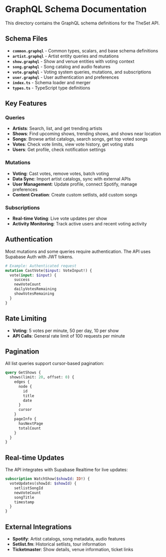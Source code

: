# GraphQL Schema Documentation

This directory contains the GraphQL schema definitions for the TheSet API.

## Schema Files

- **`common.graphql`** - Common types, scalars, and base schema definitions
- **`artist.graphql`** - Artist entity queries and mutations
- **`show.graphql`** - Show and venue entities with voting context
- **`song.graphql`** - Song catalog and audio features
- **`vote.graphql`** - Voting system queries, mutations, and subscriptions
- **`user.graphql`** - User authentication and preferences
- **`index.ts`** - Schema loader and merger
- **`types.ts`** - TypeScript type definitions

## Key Features

### Queries
- **Artists**: Search, list, and get trending artists
- **Shows**: Find upcoming shows, trending shows, and shows near location
- **Songs**: Browse artist catalogs, search songs, get top voted songs
- **Votes**: Check vote limits, view vote history, get voting stats
- **Users**: Get profile, check notification settings

### Mutations
- **Voting**: Cast votes, remove votes, batch voting
- **Data Sync**: Import artist catalogs, sync with external APIs
- **User Management**: Update profile, connect Spotify, manage preferences
- **Content Creation**: Create custom setlists, add custom songs

### Subscriptions
- **Real-time Voting**: Live vote updates per show
- **Activity Monitoring**: Track active users and recent voting activity

## Authentication

Most mutations and some queries require authentication. The API uses Supabase Auth with JWT tokens.

```graphql
# Example: Authenticated request
mutation CastVote($input: VoteInput!) {
  vote(input: $input) {
    success
    newVoteCount
    dailyVotesRemaining
    showVotesRemaining
  }
}
```

## Rate Limiting

- **Voting**: 5 votes per minute, 50 per day, 10 per show
- **API Calls**: General rate limit of 100 requests per minute

## Pagination

All list queries support cursor-based pagination:

```graphql
query GetShows {
  shows(limit: 20, offset: 0) {
    edges {
      node {
        id
        title
        date
      }
      cursor
    }
    pageInfo {
      hasNextPage
      totalCount
    }
  }
}
```

## Real-time Updates

The API integrates with Supabase Realtime for live updates:

```graphql
subscription WatchShow($showId: ID!) {
  voteUpdates(showId: $showId) {
    setlistSongId
    newVoteCount
    songTitle
    timestamp
  }
}
```

## External Integrations

- **Spotify**: Artist catalogs, song metadata, audio features
- **Setlist.fm**: Historical setlists, tour information
- **Ticketmaster**: Show details, venue information, ticket links